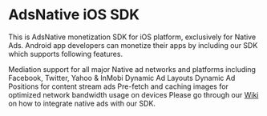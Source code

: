 AdsNative iOS SDK
=================

This is AdsNative monetization SDK for iOS platform, exclusively for Native Ads. Android app developers can monetize their apps by including our SDK which supports following features.

Mediation support for all major Native ad networks and platforms including Facebook, Twitter, Yahoo & InMobi
Dynamic Ad Layouts
Dynamic Ad Positions for content stream ads
Pre-fetch and caching images for optimized network bandwidth usage on devices
Please go through our [Wiki](https://github.com/picatcha/adsnative-sdk-ios/wiki) on how to integrate native ads with our SDK.
